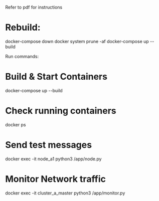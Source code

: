 Refer to pdf for instructions

# Rebuild: 
docker-compose down
docker system prune -af
docker-compose up --build

Run commands:
# Build & Start Containers
docker-compose up --build

# Check running containers
docker ps

# Send test messages
docker exec -it node_a1 python3 /app/node.py

# Monitor Network traffic
docker exec -it cluster_a_master python3 /app/monitor.py

